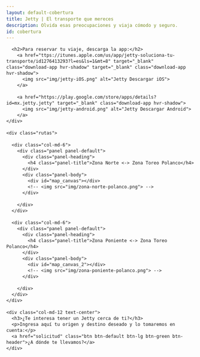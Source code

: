 ```yaml
---
layout: default-cobertura
title: Jetty | El transporte que mereces
description: Olvida esas preocupaciones y viaja cómodo y seguro.
id: cobertura
---
```


<div class="container cobertura">
  <div class="row">
    <div class="col-md-8 col-md-offset-2 text-center">

      <h2>Para reservar tu viaje, descarga la app:</h2>
        <a href="ttps://itunes.apple.com/us/app/jetty-soluciona-tu-transporte/id1276413293?l=es&ls=1&mt=8" target="_blank" class="download-app hvr-shadow" target="_blank" class="download-app hvr-shadow">
          <img src="img/jetty-iOS.png" alt="Jetty Descargar iOS">
        </a>

        <a href="https://play.google.com/store/apps/details?id=mx.jetty.jetty" target="_blank" class="download-app hvr-shadow">
          <img src="img/jetty-android.png" alt="Jetty Descargar Android">
        </a>
    </div>

    <div class="rutas">

      <div class="col-md-6">
        <div class="panel panel-default">
          <div class="panel-heading">
            <h4 class="panel-title">Zona Norte <-> Zona Toreo Polanco</h4>
          </div>
          <div class="panel-body">
            <div id="map_canvas"></div>
            <!-- <img src="img/zona-norte-polanco.png"> -->
          </div>

        </div>
      </div>

      <div class="col-md-6">
        <div class="panel panel-default">
          <div class="panel-heading">
            <h4 class="panel-title">Zona Poniente <-> Zona Toreo Polanco</h4>
          </div>
          <div class="panel-body">
            <div id="map_canvas_2"></div>
            <!-- <img src="img/zona-poniente-polanco.png"> -->
          </div>

        </div>
      </div>
    </div>

    <div class="col-md-12 text-center">
      <h3>¿Te interesa tener un Jetty cerca de ti?</h3>
      <p>Ingresa aquí tu origen y destino deseado y lo tomaremos en cuenta:</p>
      <a href="solicitud" class="btn btn-default btn-lg btn-green btn-header">¿A dónde te llevamos?</a>
    </div>
  </div>
</div>

